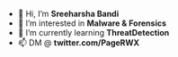 - 👋 Hi, I’m **Sreeharsha Bandi**
- 👀 I’m interested in **Malware & Forensics**
- 🌱 I’m currently learning **ThreatDetection**
- 📫 DM @ **twitter.com/PageRWX**

<!---
sreeharshabandi/sreeharshabandi is a ✨ special ✨ repository because its `README.md` (this file) appears on your GitHub profile.
You can click the Preview link to take a look at your changes. - 💞️ I’m looking to collaborate on ...
--->
